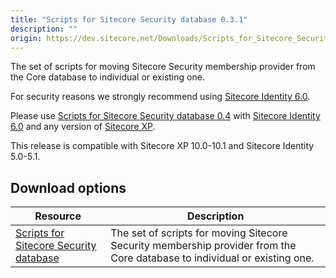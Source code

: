 ```yaml
---
title: "Scripts for Sitecore Security database 0.3.1"
description: ""
origin: https://dev.sitecore.net/Downloads/Scripts_for_Sitecore_Security_database/0x/Scripts_for_Sitecore_Security_database_031.aspx
---
```


The set of scripts for moving Sitecore Security membership provider from the Core database to individual or existing one.

  <Alert variant='warning' mb={4}>
    <AlertIcon />
    

For security reasons we strongly recommend using [Sitecore Identity 6.0](/downloads/Sitecore_Identity).

Please use [Scripts for Sitecore Security database 0.4](/downloads/Scripts_for_Sitecore_Security_database) with [Sitecore Identity 6.0](/downloads/Sitecore_Identity) and any version of [Sitecore XP](/downloads/Sitecore_Experience_Platform).


  </Alert>
  
  <Alert variant='warning' mb={4}>
    <AlertIcon />
    This release is compatible with Sitecore XP 10.0-10.1 and Sitecore Identity 5.0-5.1.
  </Alert>
  

## Download options

 | Resource | Description |
 | --- | --- |
 | [Scripts for Sitecore Security database](https://scdp.blob.core.windows.net/downloads/Sitecore%20Experience%20Platform/100/Sitecore%20Experience%20Platform%20100/Secure/Divide%20Core%20db%20into%20core%20security%20v0.3.1.zip) | The set of scripts for moving Sitecore Security membership provider from the Core database to individual or existing one. |